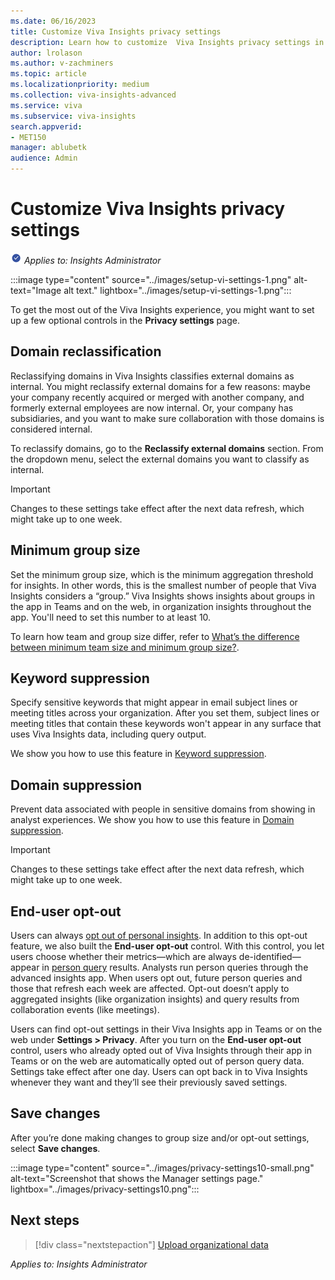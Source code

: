 ```yaml
---
ms.date: 06/16/2023
title: Customize Viva Insights privacy settings
description: Learn how to customize  Viva Insights privacy settings in the advanced insights app
author: lrolason
ms.author: v-zachminers
ms.topic: article
ms.localizationpriority: medium 
ms.collection: viva-insights-advanced 
ms.service: viva 
ms.subservice: viva-insights 
search.appverid: 
- MET150 
manager: ablubetk
audience: Admin
---
```


# Customize Viva Insights privacy settings

![insights admin](../images/applies-to-insights-admin.png) *Applies to: Insights Administrator*

:::image type="content" source="../images/setup-vi-settings-1.png" alt-text="Image alt text." lightbox="../images/setup-vi-settings-1.png":::

To get the most out of the Viva Insights experience, you might want to set up a few optional controls in the **Privacy settings** page. 

## Domain reclassification

Reclassifying domains in Viva Insights classifies external domains as internal. You might reclassify external domains for a few reasons: maybe your company recently acquired or merged with another company, and formerly external employees are now internal. Or, your company has subsidiaries, and you want to make sure collaboration with those domains is considered internal.

To reclassify domains, go to the **Reclassify external domains** section. From the dropdown menu, select the external domains you want to classify as internal.

>[!Important]
>Changes to these settings take effect after the next data refresh, which might take up to one week. 


## Minimum group size

Set the minimum group size, which is the minimum aggregation threshold for insights. In other words, this is the smallest number of people that Viva Insights considers a “group.” Viva Insights shows insights about groups in the app in Teams and on the web, in organization insights throughout the app. You'll need to set this number to at least 10.

To learn how team and group size differ, refer to [What’s the difference between minimum team size and minimum group size?](manager-settings.md#whats-the-difference-between-minimum-team-size-and-minimum-group-size).

## Keyword suppression

Specify sensitive keywords that might appear in email subject lines or meeting titles across your organization. After you set them, subject lines or meeting titles that contain these keywords won't appear in any surface that uses Viva Insights data, including query output.

We show you how to use this feature in [Keyword suppression](../admin/keyword-suppression.md).

## Domain suppression

Prevent data associated with people in sensitive domains from showing in analyst experiences. We show you how to use this feature in [Domain suppression](../admin/domain-suppression.md).

>[!Important]
>Changes to these settings take effect after the next data refresh, which might take up to one week. 




## End-user opt-out

Users can always [opt out of personal insights](https://support.microsoft.com/topic/opt-out-of-viva-insights-ecfd76f9-52ef-4882-9235-be1f59c25967). In addition to this opt-out feature, we also built the **End-user opt-out** control. With this control, you let users choose whether their metrics—which are always de-identified—appear in [person query](../analyst/person-query-overview.md) results. Analysts run person queries through the advanced insights app. When users opt out, future person queries and those that refresh each week are affected. Opt-out doesn’t apply to aggregated insights (like organization insights) and query results from collaboration events (like meetings). 

Users can find opt-out settings in their Viva Insights app in Teams or on the web under **Settings > Privacy**. After you turn on the **End-user opt-out** control, users who already opted out of Viva Insights through their app in Teams or on the web are automatically opted out of person query data. Settings take effect after one day. Users can opt back in to Viva Insights whenever they want and they’ll see their previously saved settings. 

## Save changes

After you’re done making changes to group size and/or opt-out settings, select **Save changes**.

:::image type="content" source="../images/privacy-settings10-small.png" alt-text="Screenshot that shows the Manager settings page." lightbox="../images/privacy-settings10.png":::

## Next steps

> [!div class="nextstepaction"]
> [Upload organizational data](upload-data.md)

*Applies to: Insights Administrator*


